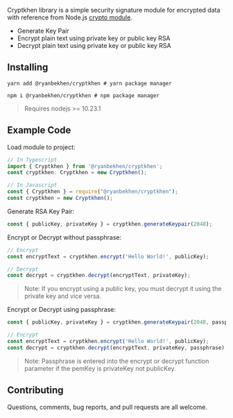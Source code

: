 Cryptkhen library is a simple security signature module for encrypted data with reference from Node.js
[crypto module](https://nodejs.org/api/crypto.html).

* Generate Key Pair
* Encrypt plain text using private key or public key RSA
* Decrypt plain text using private key or public key RSA

## Installing

```shell
yarn add @ryanbekhen/cryptkhen # yarn package manager

npm i @ryanbekhen/cryptkhen # npm package manager
```

> Requires nodejs >= 10.23.1

## Example Code

Load module to project:

```typescript
// In Typescript
import { Cryptkhen } from '@ryanbekhen/cryptkhen';
const cryptkhen: Cryptkhen = new Cryptkhen();
```

```javascript
// In Javascript
const { Cryptkhen } = require("@ryanbekhen/cryptkhen");
const cryptkhen = new Cryptkhen();
```

Generate RSA Key Pair:

```typescript
const { publicKey, privateKey } = cryptkhen.generateKeypair(2048);
```

Encrypt or Decrypt without passphrase:

```typescript
// Encrypt
const encryptText = cryptkhen.encrypt('Hello World!', publicKey);
```

```javascript
// Decrypt
const decrypt = cryptkhen.decrypt(encryptText, privateKey);
```

> Note: If you encrypt using a public key, you must decrypt it using the private key and vice versa.

Encrypt or Decrypt using passphrase:

```typescript
const { publicKey, privateKey } = cryptkhen.generateKeypair(2048, passphrase);

// Encrypt
const encryptText = cryptkhen.encrypt('Hello World!', publicKey);
const decrypt = cryptkhen.decrypt(encryptText, privateKey, passphrase);
```
> Note: Passphrase is entered into the encrypt or decrypt function parameter if the pemKey is privateKey not publicKey.

## Contributing

Questions, comments, bug reports, and pull requests are all welcome.
